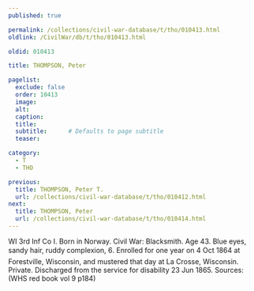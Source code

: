 ```yaml
---
published: true

permalink: /collections/civil-war-database/t/tho/010413.html
oldlink: /CivilWar/db/t/tho/010413.html

oldid: 010413

title: THOMPSON, Peter

pagelist:
  exclude: false
  order: 10413
  image: 
  alt:
  caption:
  title:
  subtitle:      # Defaults to page subtitle
  teaser:

category: 
  - T 
  - THO

previous:
  title: THOMPSON, Peter T.
  url: /collections/civil-war-database/t/tho/010412.html  
next:
  title: THOMPSON, Peter
  url: /collections/civil-war-database/t/tho/010414.html   
---
```

WI 3rd Inf Co I. Born in Norway. Civil War: Blacksmith. Age 43. Blue eyes, sandy hair, ruddy complexion, 6&#146;. Enrolled for one year on 4 Oct 1864 at Forestville, Wisconsin, and mustered that day at La Crosse, Wisconsin. Private. Discharged from the service for disability 23 Jun 1865. Sources: (WHS red book vol 9 p184)